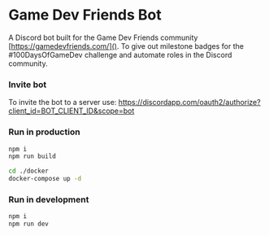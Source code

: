 # Game Dev Friends Bot

A Discord bot built for the Game Dev Friends community [https://gamedevfriends.com/](). To give out milestone badges for the #100DaysOfGameDev challenge and automate roles in the Discord community.

### **Invite bot**
To invite the bot to a server use:
https://discordapp.com/oauth2/authorize?client_id=BOT_CLIENT_ID&scope=bot


### **Run in production**
```sh
npm i
npm run build

cd ./docker
docker-compose up -d
```

### **Run in development**
```sh
npm i
npm run dev
```
